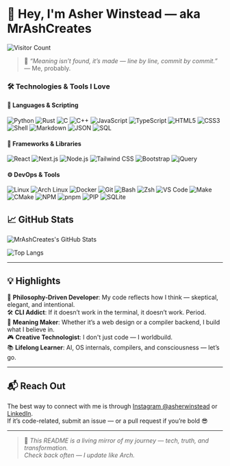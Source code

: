 # 👋 Hey, I'm Asher Winstead — aka MrAshCreates

![Visitor Count](https://komarev.com/ghpvc/?username=MrAshCreates&color=blue)

> 💭 *“Meaning isn’t found, it’s made — line by line, commit by commit.”*  
> — Me, probably.

### 🛠️ Technologies & Tools I Love

#### 🧠 Languages & Scripting  
![Python](https://img.shields.io/badge/-Python-3776AB?style=flat-square&logo=python&logoColor=white)
![Rust](https://img.shields.io/badge/-Rust-000000?style=flat-square&logo=rust&logoColor=white)
![C](https://img.shields.io/badge/-C-A8B9CC?style=flat-square&logo=c&logoColor=black)
![C++](https://img.shields.io/badge/-C++-00599C?style=flat-square&logo=c%2B%2B&logoColor=white)
![JavaScript](https://img.shields.io/badge/-JavaScript-F7DF1E?style=flat-square&logo=javascript&logoColor=black)
![TypeScript](https://img.shields.io/badge/-TypeScript-3178C6?style=flat-square&logo=typescript&logoColor=white)
![HTML5](https://img.shields.io/badge/-HTML5-E34F26?style=flat-square&logo=html5&logoColor=white)
![CSS3](https://img.shields.io/badge/-CSS3-1572B6?style=flat-square&logo=css3&logoColor=white)
![Shell](https://img.shields.io/badge/-Shell-4EAA25?style=flat-square&logo=gnu-bash&logoColor=white)
![Markdown](https://img.shields.io/badge/-Markdown-000000?style=flat-square&logo=markdown&logoColor=white)
![JSON](https://img.shields.io/badge/-JSON-000000?style=flat-square&logo=json&logoColor=white)
![SQL](https://img.shields.io/badge/-SQL-003B57?style=flat-square&logo=mysql&logoColor=white)

#### 🧩 Frameworks & Libraries  
![React](https://img.shields.io/badge/-React-61DAFB?style=flat-square&logo=react&logoColor=black)
![Next.js](https://img.shields.io/badge/-Next.js-000000?style=flat-square&logo=nextdotjs&logoColor=white)
![Node.js](https://img.shields.io/badge/-Node.js-339933?style=flat-square&logo=node.js&logoColor=white)
![Tailwind CSS](https://img.shields.io/badge/-Tailwind%20CSS-38B2AC?style=flat-square&logo=tailwind-css&logoColor=white)
![Bootstrap](https://img.shields.io/badge/-Bootstrap-7952B3?style=flat-square&logo=bootstrap&logoColor=white)
![jQuery](https://img.shields.io/badge/-jQuery-0769AD?style=flat-square&logo=jquery&logoColor=white)

#### ⚙️ DevOps & Tools  
![Linux](https://img.shields.io/badge/-Linux-FCC624?style=flat-square&logo=linux&logoColor=black)
![Arch Linux](https://img.shields.io/badge/-Arch%20Linux-1793D1?style=flat-square&logo=arch-linux&logoColor=white)
![Docker](https://img.shields.io/badge/-Docker-2496ED?style=flat-square&logo=docker&logoColor=white)
![Git](https://img.shields.io/badge/-Git-F05032?style=flat-square&logo=git&logoColor=white)
![Bash](https://img.shields.io/badge/-Bash-4EAA25?style=flat-square&logo=gnu-bash&logoColor=white)
![Zsh](https://img.shields.io/badge/-Zsh-000000?style=flat-square&logo=terminal&logoColor=white)
![VS Code](https://img.shields.io/badge/-VS%20Code-007ACC?style=flat-square&logo=visual-studio-code&logoColor=white)
![Make](https://img.shields.io/badge/-Makefile-000000?style=flat-square&logo=cmake&logoColor=white)
![CMake](https://img.shields.io/badge/-CMake-F34B7D?style=flat-square&logo=cmake&logoColor=white)
![NPM](https://img.shields.io/badge/-NPM-CB3837?style=flat-square&logo=npm&logoColor=white)
![pnpm](https://img.shields.io/badge/-pnpm-F69220?style=flat-square&logo=pnpm&logoColor=black)
![PIP](https://img.shields.io/badge/-PIP-3776AB?style=flat-square&logo=pypi&logoColor=white)
![SQLite](https://img.shields.io/badge/-SQLite-003B57?style=flat-square&logo=sqlite&logoColor=white)

## 📈 GitHub Stats

![MrAshCreates's GitHub Stats](https://github-readme-stats.vercel.app/api?username=MrAshCreates&show_icons=true&theme=radical&count_private=true)

![Top Langs](https://github-readme-stats.vercel.app/api/top-langs/?username=MrAshCreates&layout=compact&theme=radical)

---

## 💡 Highlights

🧠 **Philosophy-Driven Developer**: My code reflects how I think — skeptical, elegant, and intentional.  
🛠️ **CLI Addict**: If it doesn’t work in the terminal, it doesn’t work. Period.  
🌌 **Meaning Maker**: Whether it’s a web design or a compiler backend, I build what I believe in.  
🎮 **Creative Technologist**: I don't just code — I worldbuild.  
📚 **Lifelong Learner**: AI, OS internals, compilers, and consciousness — let’s go.

---

## 📬 Reach Out

The best way to connect with me is through [Instagram @asherwinstead](https://www.instagram.com/asherwinstead) or [LinkedIn](https://www.linkedin.com/in/asher-winstead-a89a8325b).  
If it’s code-related, submit an issue — or a pull request if you’re bold 😎

---

> 🧬 *This README is a living mirror of my journey — tech, truth, and transformation.*  
> _Check back often — I update like Arch._
